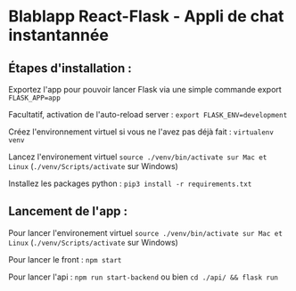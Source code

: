 # Blablapp React-Flask - Appli de chat instantannée

## Étapes d'installation :

Exportez l'app pour pouvoir lancer Flask via une simple commande export `FLASK_APP=app`

Facultatif, activation de l'auto-reload server : `export FLASK_ENV=development`

Créez l'environnement virtuel si vous ne l'avez pas déjà fait : `virtualenv venv`

Lancez l'environement virtuel `source ./venv/bin/activate sur Mac et Linux` (`./venv/Scripts/activate` sur Windows)

Installez les packages python : `pip3 install -r requirements.txt`

## Lancement de l'app :

Pour lancer l'environement virtuel `source ./venv/bin/activate sur Mac et Linux` (`./venv/Scripts/activate` sur Windows)

Pour lancer le front : `npm start`

Pour lancer l'api : `npm run start-backend` ou bien `cd ./api/ && flask run`